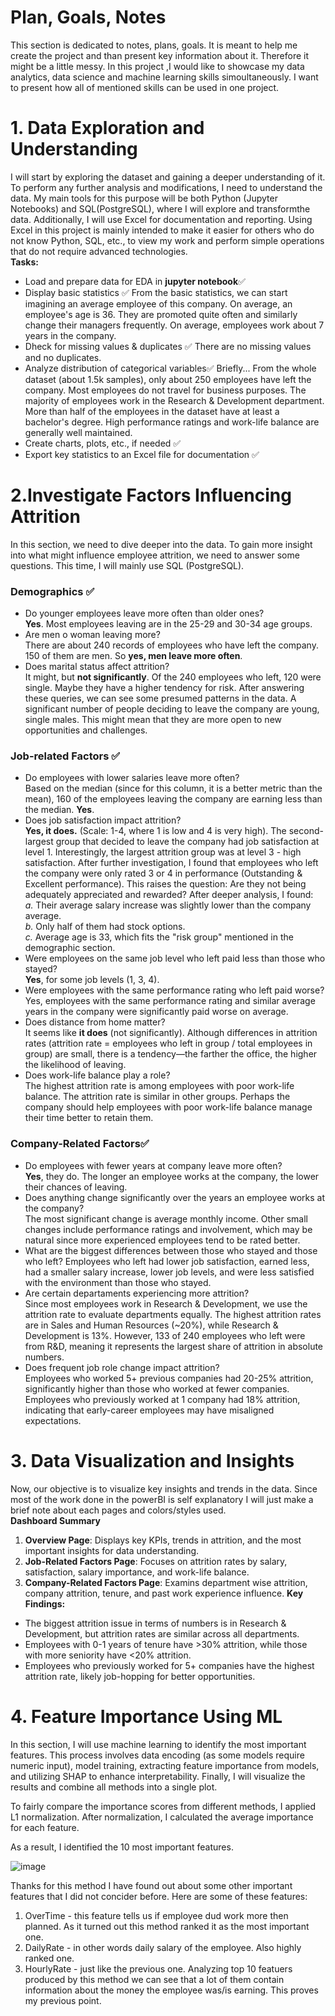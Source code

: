 # Plan, Goals, Notes
This section is dedicated to notes, plans, goals. It is meant to help me create the project and than present key information about it. Therefore it might be a little messy. In this project ,I would like to showcase my data analytics, data science and machine learning skills simoultaneously. I want to present how all of mentioned skills can be used in one project. 

# 1. Data Exploration and Understanding
I will start by exploring the dataset and gaining a deeper understanding of it. To perform any further analysis and modifications, I need to understand the data. My main tools for this purpose will be both Python (Jupyter Notebooks) and SQL(PostgreSQL), where I will explore and transformthe data. Additionally, I will use Excel for documentation and reporting. Using Excel in this project is mainly intended to make it easier for others who do not know Python, SQL, etc., to view my work and perform simple operations that do not require advanced technologies.   
**Tasks:**
* Load and prepare data for EDA in **jupyter notebook**✅
* Display basic statistics ✅
  From the basic statistics, we can start imagining an average employee of this company. On average, an employee's age is 36. They are promoted quite often and similarly change their managers frequently. On average, employees work about 7 years in the company.
* Dheck for missing values & duplicates ✅
  There are no missing values and no duplicates.
* Analyze distribution of categorical variables✅
  Briefly... From the whole dataset (about 1.5k samples), only about 250 employees have left the company. Most employees do not travel for business purposes. The majority of employees work in the Research & Development department. More than half of the employees in the dataset have at least a bachelor's degree. High performance ratings and work-life balance are generally well maintained.
* Create charts, plots, etc., if needed ✅
* Export key statistics to an Excel file for documentation ✅

# 2.Investigate Factors Influencing Attrition
In this section, we need to dive deeper into the data. To gain more insight into what might influence employee attrition, we need to answer some questions. This time, I will mainly use SQL (PostgreSQL).  
###  Demographics  ✅
* Do younger employees leave more often than older ones?  
  **Yes**. Most employees leaving are in the 25-29 and 30-34 age groups.
* Are men o woman leaving more?   
  There are about 240 records of employees who have left the company. 150 of them are men. So **yes, men leave more often**.
* Does marital status affect attrition?    
  It might, but **not significantly**. Of the 240 employees who left, 120 were single. Maybe they have a higher tendency for risk.
After answering these queries, we can see some presumed patterns in the data. A significant number of people deciding to leave the company are young, single males. This might mean that they are more open to new opportunities and challenges.
### Job-related Factors  ✅
* Do employees with lower salaries leave more often?  
  Based on the median (since for this column, it is a better metric than the mean), 160 of the employees leaving the company are earning less than the median. **Yes**.
* Does job satisfaction impact attrition?  
  **Yes, it does.** (Scale: 1-4, where 1 is low and 4 is very high). The second-largest group that decided to leave the company had job satisfaction at level 1. Interestingly, the largest attrition group was at level 3 - high satisfaction. After further investigation, I found that employees who left the company were only rated 3 or 4 in performance (Outstanding & Excellent performance). This raises the question: Are they not being adequately appreciated and rewarded?
After deeper analysis, I found:      
    *a.* Their average salary increase was slightly lower than the company average.  
    *b.* Only half of them had stock options.  
    *c.* Average age is 33, which fits the "risk group" mentioned in the demographic section.
* Were employees on the same job level who left paid less than those who stayed?  
  **Yes**, for some job levels (1, 3, 4).
* Were employees with the same performance rating who left paid worse?  
 Yes, employees with the same performance rating and similar average years in the company were significantly paid worse on average.
* Does distance from home matter?  
  It seems like **it does** (not significantly). Although differences in attrition rates (attrition rate = employees who left in group / total employees in group) are small, there is a tendency—the farther the office, the higher the likelihood of leaving.
* Does work-life balance play a role?  
  The highest attrition rate is among employees with poor work-life balance. The attrition rate is similar in other groups. Perhaps the company should help employees with poor work-life balance manage their time better to retain them.
### Company-Related Factors✅  
* Do employees with fewer years at company leave more often?  
 **Yes**, they do. The longer an employee works at the company, the lower their chances of leaving.
* Does anything change significantly over the years an employee works at the company?  
  The most significant change is average monthly income. Other small changes include performance ratings and involvement, which may be natural since more experienced employees tend to be rated better.
* What are the biggest differences between those who stayed and those who left?
 Employees who left had lower job satisfaction, earned less, had a smaller salary increase, lower job levels, and were less satisfied with the environment than those who stayed.
* Are certain departaments experiencing more attrition?  
  Since most employees work in Research & Development, we use the attrition rate to evaluate departments equally. The highest attrition rates are in Sales and Human Resources (~20%), while Research & Development is 13%. However, 133 of 240 employees who left were from R&D, meaning it represents the largest share of attrition in absolute numbers.
* Does frequent job role change impact attrition?  
Employees who worked 5+ previous companies had 20-25% attrition, significantly higher than those who worked at fewer companies. Employees who previously worked at 1 company had 18% attrition, indicating that early-career employees may have misaligned expectations.

# 3. Data Visualization and Insights
Now, our objective is to visualize key insights and trends in the data. Since most of the work done in the powerBI is self explanatory I will just make a brief note about each pages and colors/styles used.  
**Dashboard Summary** 
1. **Overview Page**: Displays key KPIs, trends in attrition, and the most important insights for data understanding.
2. **Job-Related Factors Page**: Focuses on attrition rates by salary, satisfaction, salary importance, and work-life balance.
3. **Company-Related Factors Page**: Examins department wise attrition, company attrition, tenure, and past work experience influence.
**Key Findings:**
* The biggest attrition issue in terms of numbers is in Research & Development, but attrition rates are similar across all departments.
* Employees with 0-1 years of tenure have >30% attrition, while those with more seniority have <20% attrition.
* Employees who previously worked for 5+ companies have the highest attrition rate, likely job-hopping for better opportunities.

# 4. Feature Importance Using ML
In this section, I will use machine learning to identify the most important features. This process involves data encoding (as some models require numeric input), model training, extracting feature importance from models, and utilizing SHAP to enhance interpretability. Finally, I will visualize the results and combine all methods into a single plot.

To fairly compare the importance scores from different methods, I applied L1 normalization. After normalization, I calculated the average importance for each feature.

As a result, I identified the 10 most important features. 


![image](https://github.com/user-attachments/assets/8961c4ac-db14-40a6-91b6-8e7dba91cd89)


Thanks for this method I have found out about some other important features that I did not concider before. Here are some of these features:  
1. OverTime - this feature tells us if employee dud work more then planned. As it turned out this method ranked it as the most important one.
2. DailyRate - in other words daily salary of the employee. Also highly ranked one.
3. HourlyRate - just like the previous one.
Analyzing top 10 featuers produced by this method we can see that a lot of them contain information about the money the employee was/is earning. This proves my previous point.



  

